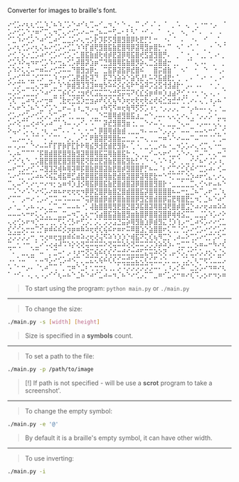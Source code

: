 Converter for images to braille's font.

⠔⢊⡡⠔⢆⢆⢊⣁⠱⡈⠦⠱⡈⡡⠑⠴⠊⢆⢉⠤⠊⣀⠲⡈⠂⠑⠠⡀⠉⠠⠊⠠⠁⠄⠈⠀⡀⠡⠀⢄⠀⢂⠐⠒⠐⡠⠀⠈
⡡⠔⢊⡡⠑⡐⠶⠊⡉⢄⠲⡉⢄⠔⢊⡡⠔⠤⠒⣈⠦⠤⠒⢋⠤⠂⡃⠣⠁⠐⠊⠠⠀⠁⠀⢂⠄⠀⠢⡀⠐⠁⠄⠀⠠⠀⠠⠀
⠊⣁⠱⠔⢊⡡⠑⠴⠊⣁⠴⠊⣁⣈⡡⠔⢄⢒⡡⡗⡹⡯⡫⣻⣿⣻⣿⡿⢗⣟⡋⡃⠒⠀⠐⠄⠈⠀⠄⠀⠐⠄⠀⠊⠀⢀⠁⢀
⡡⠔⢆⢊⡡⠔⢆⢌⠦⠔⢊⡡⠔⢊⣁⠱⠱⡏⣾⢟⣻⣿⣯⣷⣟⣿⢿⡿⣽⢿⣻⡶⣿⡓⢂⠉⠀⠢⠁⠐⢁⠈⠀⡀⠐⠀⠑⠈
⠔⢊⡈⡢⡐⣈⡡⠴⠊⢊⡡⠔⢊⡡⡐⣁⣿⣯⣷⣾⢗⢾⡾⣟⣽⡿⢿⣯⣿⢞⣫⣽⣻⣿⡛⠄⠀⡀⠁⠐⡀⠐⢀⡀⢁⠠⠂⡀
⢊⡡⠱⠕⢤⠲⠖⢊⡡⠱⠔⢒⣄⢊⡡⡾⣿⡽⣱⡶⢉⣙⣻⣿⢿⣯⣷⣿⡻⡵⢄⣉⣪⣿⣾⡒⢀⡀⠀⠈⠁⢄⠠⠄⠀⡀⠀⡀
⡡⠱⠕⢅⢌⠤⠒⠶⠥⠔⢊⡩⠥⠤⠙⣿⣻⣲⡿⣂⠀⣉⣯⡿⣽⣯⡿⣞⣿⠮⠀⠀⣿⡭⣾⣷⠈⠀⠢⠁⠀⠂⠀⠑⠀⠐⢀⠄
⡡⠔⢊⡉⢉⣈⢊⡩⠉⣁⠱⡐⠖⢊⣡⣟⣾⣗⢽⡙⠀⡯⣙⣱⣵⠵⡑⣵⢫⣜⢃⠥⢝⣯⣾⣟⡂⢁⠀⡀⠄⠈⠠⠂⠐⢀⠠⠂
⠊⢊⡩⠉⣀⣉⢄⢒⠶⠊⣁⠱⠑⡷⣾⣻⣹⣹⣹⠶⢶⡳⠵⠮⡪⣎⢮⠗⠓⣵⠽⡩⣪⣫⢺⣺⣼⡗⠂⡠⠄⠠⠄⠀⠐⢀⠂⡀
⠤⡡⠕⢉⣀⣈⡡⠑⠴⠊⣁⢉⡮⢎⣊⣐⣲⢞⢎⣩⣍⣉⣑⣚⣫⡭⢭⠝⢎⣎⣪⡶⠾⠶⡱⣰⣴⠝⢊⡐⠐⢂⠐⢄⠠⡀⠄⠈
⢊⢎⠉⣁⠴⠲⡡⠔⢒⠶⠉⢈⣗⢖⣊⣫⡱⣒⣲⡴⠞⢎⢎⢦⠳⡱⢖⢖⢗⢖⢗⣔⢞⢮⣊⣲⣚⡚⢊⢁⠔⠄⢄⢁⠰⡠⠦⠈
⠌⠢⠖⠑⣈⠦⠑⣈⠊⡡⠑⣀⠖⠤⢡⠰⣀⠲⡠⢤⠰⠳⢫⠫⠶⢖⢷⠻⡫⡫⡡⠰⢂⠐⡠⡠⡠⡀⠒⠐⡠⠦⠤⠄⢄⢁⠐⣀
⢊⡡⠔⢊⡡⠔⢊⡡⡠⡑⢉⡠⠖⢈⡀⣀⣀⠑⢀⣀⠑⠭⣿⢿⣾⣻⣿⣯⣰⣀⠒⠑⡠⠤⠄⢄⢄⢂⠔⢄⢁⠐⡠⡠⡡⠐⣀⣀
⡡⠔⢕⢉⣁⢔⠴⠪⡠⠴⠉⢁⠱⠤⠠⡠⠊⠄⠡⠉⠁⡽⣞⣻⣿⣻⣶⢐⡀⣀⠑⠔⠤⠡⡀⣀⣀⠑⢄⠤⠉⠠⡠⠤⠄⢄⢅⢈
⠕⢤⠔⢈⠄⢄⢁⠐⢆⢀⠒⠉⠄⠄⢁⠐⡀⢂⠒⡁⡿⣿⢿⣾⣷⣾⢀⣀⣀⠲⠄⠤⠤⠑⡠⡠⡡⠉⠤⠤⠉⠤⠤⠢⠒⢊⡀⢊
⠐⣀⡠⠤⠡⡈⠉⠈⠄⢁⠉⠁⠐⡠⡀⡠⠊⠅⠟⣿⣽⡿⣻⣿⣷⣒⣀⣀⢂⠒⢄⢀⣀⠒⠶⠡⠑⠔⠤⠤⠉⠤⠉⠉⠈⡁⢉⠤
⠤⠠⡠⠤⠁⠑⠔⠤⠥⠏⡏⡟⡷⡟⣏⡗⠗⢿⣮⡻⣺⣟⣾⣟⣻⡷⠄⢁⠐⡀⣀⢂⣀⠔⠦⠐⣀⠲⡡⡡⠔⢄⢊⡉⢄⠐⠒⣀
⠡⡠⠦⠉⠉⠉⠈⡯⣿⣾⣿⣟⣿⣻⣷⣻⣽⢿⣿⢿⣯⣭⢿⣷⣿⣯⡓⠐⢄⢀⣀⠊⠤⠢⠖⢊⣀⡡⠑⠔⢄⢉⠤⠉⠄⢄⠒⣈
⠔⢊⠊⢆⠑⣀⡡⣿⣟⣿⣿⣟⣿⣻⣿⢿⣟⢝⣟⣛⣟⣽⣷⣟⣿⣯⣻⣗⣃⢁⠑⠐⢄⠡⠑⠰⡡⠈⡀⣀⢊⠊⠦⠊⡨⡡⠰⡀
⠤⠖⢉⡡⠔⢊⡈⠬⣻⣹⣝⢾⠷⢿⢽⠿⡯⣿⣷⣟⣿⣽⣷⣟⣿⡾⣻⣿⣿⡟⡋⠦⠤⠈⠆⢊⡉⢊⣊⢎⠮⠊⣉⡡⠴⠄⢊⠤
⠡⠔⢊⡉⢉⡡⠴⠦⠪⢮⣍⢾⣯⠿⣋⣼⣯⡿⣿⣯⣿⢿⣷⣟⣾⣿⣽⣿⡿⣽⢿⣟⣗⠒⠑⠩⡉⣉⣁⣑⡱⠴⠖⢊⣄⢂⠔⢄
⠉⢄⠤⠊⢂⠔⢂⠒⠔⠲⡂⣢⠶⠺⡱⣸⡪⢿⣯⡿⣿⣯⣷⣟⣿⣾⣿⣽⡿⣿⣿⣿⣻⣿⡗⠐⣀⣀⣁⣀⣉⢄⢊⠢⠖⠤⠦⠑
⠉⠡⠑⠔⠡⠑⠔⠪⡡⠔⠶⠦⠖⢖⢖⢖⠲⡿⡿⣝⣿⡿⣷⣿⣝⣿⣾⣿⣿⣯⡽⣿⢿⣿⣿⣿⠦⠤⠒⣂⣈⠦⠉⡠⠖⢉⡈⢆
⠊⡉⠉⡠⠒⠔⢈⡠⠔⢉⠩⠤⠩⠤⠤⠤⠑⢭⡿⣿⣾⡿⣾⡿⣿⣷⣿⣿⡿⣻⣝⣿⣾⣿⡿⣭⣟⢿⣿⣟⣂⠲⡁⣈⠦⠑⠴⠊
⡠⠐⣀⠐⡠⠦⠠⡠⡀⣁⠉⠤⠉⠤⠤⠦⠐⡁⢼⣷⣿⣿⢿⣻⣟⣿⣝⣿⡽⣯⣿⣽⢿⣿⣽⢟⣿⡾⣿⣩⡑⠴⠔⢖⠴⠶⠵⠵
⠤⠤⠤⠢⠒⠖⢅⢄⢊⡉⠉⣀⣉⠤⠲⡉⢄⢆⠒⢪⣴⣿⣯⣽⣷⣿⣻⣶⣷⣿⡿⣿⣿⣽⣿⡿⢾⢾⣪⣉⠉⣀⣈⡡⠱⡡⠔⠕
⢄⢔⢊⡢⠖⠲⡑⣉⢉⢉⡉⢋⢅⢊⡣⠖⢋⡡⡁⡡⡁⡩⡩⣩⣙⣭⡵⢿⣻⣷⣱⡿⣾⣻⣍⢘⡱⢱⡠⠒⣁⠴⠪⡡⠔⠔⢊⣁
⢎⢊⣊⡢⡒⣒⢉⡊⡶⠾⠮⠮⡪⡲⡶⠶⠷⠵⢖⢞⢎⢮⠮⠖⠶⠖⠭⠿⣿⣱⡑⣵⣿⣿⠖⢅⢉⡈⢊⡡⠔⢊⡡⠔⢊⢊⡡⠔
⡩⡩⡩⡨⡠⠒⡀⢒⢔⠶⢖⣲⡶⠾⠮⠶⠵⢔⢖⢜⢬⠫⠵⠱⡱⡱⡑⢾⣯⠝⢍⢎⢦⠻⣉⡑⢀⠴⠤⠕⢉⡡⠔⢊⡉⡡⠕⢉
⣉⣀⢂⠐⠒⡀⣁⠔⠡⢔⢴⠼⠩⠱⡕⢕⢝⢭⠭⢭⠭⠕⢝⢭⠭⠵⢕⢝⠭⠭⡩⡩⡱⡵⠵⡱⠄⢒⣉⢉⡈⡢⠶⠤⠒⠳⠔⢎
⠈⠄⠀⣀⡀⣈⠉⠤⠈⡀⣉⠤⠂⡠⠰⡰⢒⢝⢍⢮⠮⢎⢎⣊⣒⣚⣊⣒⣚⣋⣍⢭⠵⢕⢝⢀⡤⠪⡡⡐⣊⡡⡡⡰⡢⡑⣈⡢
⠠⠄⠡⠤⠈⠉⠄⠤⠲⡡⠔⢊⡡⠴⠪⡉⡀⣉⣍⢍⢮⠮⢎⢎⣊⣒⣚⣋⣍⢍⢎⣊⣋⣐⢑⡀⣀⡁⢈⡡⡈⢆⠒⢖⢊⣀⣉⡠
⠡⠈⠂⠒⡠⠄⠈⢂⠴⠉⢉⠈⡀⢒⠶⠑⣈⠆⢂⢒⢒⢆⢀⡀⡡⠨⡩⡩⡩⡩⡩⡨⠤⠄⢁⠰⡠⡊⠮⠉⣈⡢⡡⠔⠲⠶⠔⢆
⠁⠐⠊⠄⠠⡀⢄⠠⡠⠊⠊⢆⠤⠦⠑⣈⠦⠑⠴⠊⣁⠴⠤⠲⡈⠦⠑⠔⢊⡠⡉⠉⣀⠶⠊⣁⢔⠒⠶⠔⢎⠩⡠⡢⠖⠲⡢⠶

>To start using the program:
`python main.py` or `./main.py`

---

>To change the size:
 ```bash
 ./main.py -s [width] [height]
 ```
>Size is specified in a **symbols** count.

---

>To set a path to the file:
```bash
./main.py -p /path/to/image
```

>[!] If path is not specified - will be use a **scrot** program to take a screenshot'.

---

>To change the empty symbol:
```bash
./main.py -e '@'
```
>By default it is a braille's empty symbol, it can have other width.

---

>To use inverting:
```bash
./main.py -i
```
